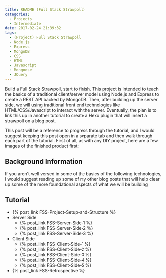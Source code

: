 ```yaml
---
title: README (Full Stack Strawpoll)
categories:
  - Projects
  - Intermediate
date: 2017-02-24 21:39:32
tags:
  - (Project) Full Stack Strawpoll
  - Node.js
  - Express
  - MongoDB
  - CSS
  - HTML
  - Javascript
  - Mongoose
  - JQuery
---
```

Build a Full Stack Strawpoll, start to finish.  This project is intended to teach the basics of a traditional client/server model using Node.js and Express to create a REST API backed by MongoDB.  Then, after building up the server side, we will using traditional front end technologies like HTML/CSS/Javascript to interact with the server.  Eventually, the plan is to link this up in another tutorial to create a Hexo plugin that will insert a strawpoll on a blog post.
<!-- more -->
This post will be a reference to progress through the tutorial, and I would suggest keeping this post open in a separate tab and then walk through each part of the tutorial.  First of all, as with any DIY project, here are a few images of the finished product first:

## Background Information
If you aren't well versed in some of the basics of the following technologies, I would suggest reading up some of my other blog posts that will help clear up some of the more foundational aspects of what we will be building


## Tutorial
* {% post_link FSS-Project-Setup-and-Structure %}
* Server Side
  * {% post_link FSS-Server-Side-1 %}
  * {% post_link FSS-Server-Side-2 %}
  * {% post_link FSS-Server-Side-3 %}
* Client Side
  * {% post_link FSS-Client-Side-1 %}
  * {% post_link FSS-Client-Side-2 %}
  * {% post_link FSS-Client-Side-3 %}
  * {% post_link FSS-Client-Side-4 %}
  * {% post_link FSS-Client-Side-5 %}
* {% post_link FSS-Retrospective %}

